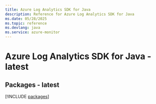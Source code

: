 ```yaml
---
title: Azure Log Analytics SDK for Java
description: Reference for Azure Log Analytics SDK for Java
ms.date: 05/28/2025
ms.topic: reference
ms.devlang: java
ms.service: azure-monitor
---
```

# Azure Log Analytics SDK for Java - latest
## Packages - latest
[!INCLUDE [packages](log-analytics-index.md)]